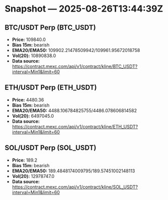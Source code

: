 # Snapshot — 2025-08-26T13:44:39Z

## BTC/USDT Perp (BTC_USDT)
- **Price:** 109840.0
- **Bias 15m:** bearish
- **EMA20/EMA50:** 109902.21478509942/109961.95672018758
- **Vol(20):** 10890838.0
- **Data source:** https://contract.mexc.com/api/v1/contract/kline/BTC_USDT?interval=Min1&limit=60

## ETH/USDT Perp (ETH_USDT)
- **Price:** 4480.36
- **Bias 15m:** bearish
- **EMA20/EMA50:** 4488.106784825755/4486.078606814582
- **Vol(20):** 6497045.0
- **Data source:** https://contract.mexc.com/api/v1/contract/kline/ETH_USDT?interval=Min1&limit=60

## SOL/USDT Perp (SOL_USDT)
- **Price:** 189.2
- **Bias 15m:** bearish
- **EMA20/EMA50:** 189.4848174009795/189.57451002148113
- **Vol(20):** 12978747.0
- **Data source:** https://contract.mexc.com/api/v1/contract/kline/SOL_USDT?interval=Min1&limit=60
